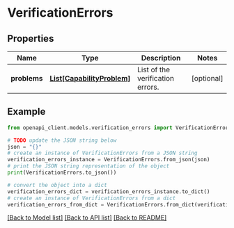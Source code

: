 # VerificationErrors


## Properties

Name | Type | Description | Notes
------------ | ------------- | ------------- | -------------
**problems** | [**List[CapabilityProblem]**](CapabilityProblem.md) | List of the verification errors. | [optional] 

## Example

```python
from openapi_client.models.verification_errors import VerificationErrors

# TODO update the JSON string below
json = "{}"
# create an instance of VerificationErrors from a JSON string
verification_errors_instance = VerificationErrors.from_json(json)
# print the JSON string representation of the object
print(VerificationErrors.to_json())

# convert the object into a dict
verification_errors_dict = verification_errors_instance.to_dict()
# create an instance of VerificationErrors from a dict
verification_errors_from_dict = VerificationErrors.from_dict(verification_errors_dict)
```
[[Back to Model list]](../README.md#documentation-for-models) [[Back to API list]](../README.md#documentation-for-api-endpoints) [[Back to README]](../README.md)



